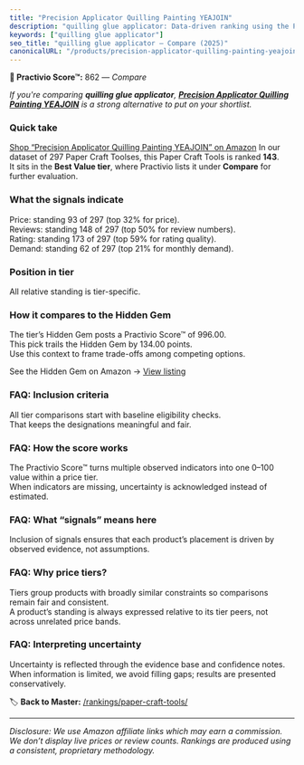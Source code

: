 ```yaml
---
title: "Precision Applicator Quilling Painting YEAJOIN"
description: "quilling glue applicator: Data-driven ranking using the Practivio Score™. Positioned by quality, value, demand, findability, momentum."
keywords: ["quilling glue applicator"]
seo_title: "quilling glue applicator — Compare (2025)"
canonicalURL: "/products/precision-applicator-quilling-painting-yeajoin-B0BHWH9XPP/"
---
```


**🛒 Practivio Score™:** 862 — _Compare_


*If you're comparing **quilling glue applicator**, **[Precision Applicator Quilling Painting YEAJOIN](https://www.amazon.com/dp/B0BHWH9XPP?tag=practivio-20)** is a strong alternative to put on your shortlist.*
### Quick take
[Shop “Precision Applicator Quilling Painting YEAJOIN” on Amazon](https://www.amazon.com/dp/B0BHWH9XPP?tag=practivio-20)
In our dataset of 297 Paper Craft Toolses, this Paper Craft Tools is ranked **143**.  
It sits in the **Best Value tier**, where Practivio lists it under **Compare** for further evaluation.

### What the signals indicate
Price: standing 93 of 297 (top 32% for price).  
Reviews: standing 148 of 297 (top 50% for review numbers).  
Rating: standing 173 of 297 (top 59% for rating quality).  
Demand: standing 62 of 297 (top 21% for monthly demand).

### Position in tier
All relative standing is tier-specific.

### How it compares to the Hidden Gem
The tier’s Hidden Gem posts a Practivio Score™ of 996.00.  
This pick trails the Hidden Gem by 134.00 points.  
Use this context to frame trade-offs among competing options.  

See the Hidden Gem on Amazon → [View listing](https://www.amazon.com/dp/B002YIP97K?tag=practivio-20)

### FAQ: Inclusion criteria
All tier comparisons start with baseline eligibility checks.  
That keeps the designations meaningful and fair.

### FAQ: How the score works
The Practivio Score™ turns multiple observed indicators into one 0–100 value within a price tier.  
When indicators are missing, uncertainty is acknowledged instead of estimated.

### FAQ: What “signals” means here
Inclusion of signals ensures that each product’s placement is driven by observed evidence, not assumptions.

### FAQ: Why price tiers?
Tiers group products with broadly similar constraints so comparisons remain fair and consistent.  
A product’s standing is always expressed relative to its tier peers, not across unrelated price bands.

### FAQ: Interpreting uncertainty
Uncertainty is reflected through the evidence base and confidence notes.  
When information is limited, we avoid filling gaps; results are presented conservatively.

<!-- Missing template for Compare/CompareWithinPriceClass -->


🏷️ **Back to Master:** [/rankings/paper-craft-tools/](/rankings/paper-craft-tools/)

---
_Disclosure: We use Amazon affiliate links which may earn a commission. We don’t display live prices or review counts. Rankings are produced using a consistent, proprietary methodology._
